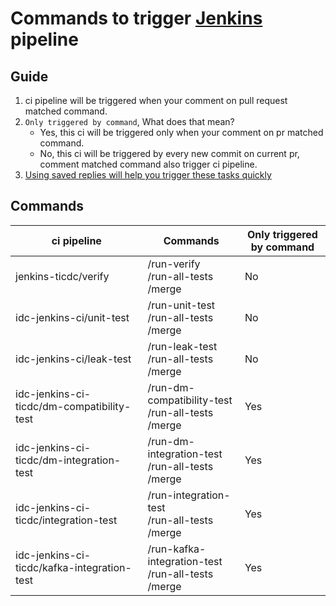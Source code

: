 # Commands to trigger [Jenkins](https://ci2.pingcap.net/view/ghpr_cdc/) pipeline

## Guide

1. ci pipeline will be triggered when your comment on pull request matched command.
2. `Only triggered by command`, What does that mean?
   - Yes, this ci will be triggered only when your comment on pr matched command.
   - No, this ci will be triggered by every new commit on current pr, comment matched command also trigger ci pipeline.
3. [Using saved replies will help you trigger these tasks quickly](https://docs.github.com/en/github/writing-on-github/working-with-saved-replies/using-saved-replies)

## Commands

| ci pipeline                                 | Commands                                                    | Only triggered by command |
| ------------------------------------------- | ----------------------------------------------------------- | ------------------------- |
| jenkins-ticdc/verify                        | /run-verify<br />/run-all-tests<br />/merge                 | No                        |
| idc-jenkins-ci/unit-test                    | /run-unit-test<br />/run-all-tests<br />/merge              | No                        |
| idc-jenkins-ci/leak-test                    | /run-leak-test<br />/run-all-tests<br />/merge              | No                        |
| idc-jenkins-ci-ticdc/dm-compatibility-test  | /run-dm-compatibility-test<br />/run-all-tests<br />/merge  | Yes                       |
| idc-jenkins-ci-ticdc/dm-integration-test    | /run-dm-integration-test<br />/run-all-tests<br />/merge    | Yes                       |
| idc-jenkins-ci-ticdc/integration-test       | /run-integration-test<br />/run-all-tests<br />/merge       | Yes                       |
| idc-jenkins-ci-ticdc/kafka-integration-test | /run-kafka-integration-test<br />/run-all-tests<br />/merge | Yes                       |
